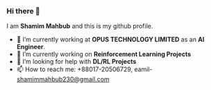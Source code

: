 ### Hi there 👋

I am **Shamim Mahbub** and this is my github profile.


- 🔭 I’m currently working at **OPUS TECHNOLOGY LIMITED** as an **AI Engineer**.
- 🌱 I’m currently working on **Reinforcement Learning Projects**
- 🤔 I’m looking for help with **DL/RL Projects**
- 📫 How to reach me: +88017-20506729, 
     eamil- shamimmahbub230@gmail.com

